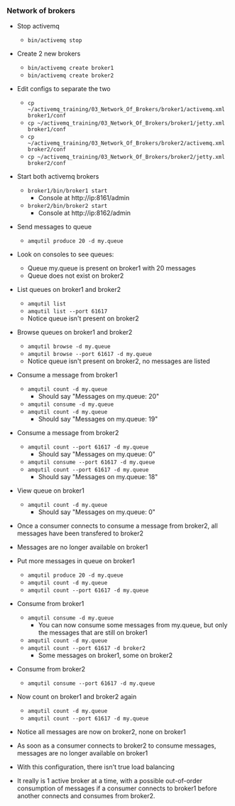 ### Network of brokers
  * Stop activemq
	* `bin/activemq stop`
  * Create 2 new brokers
	* `bin/activemq create broker1`
	* `bin/activemq create broker2`
  * Edit configs to separate the two
    * `cp ~/activemq_training/03_Network_Of_Brokers/broker1/activemq.xml broker1/conf`
    * `cp ~/activemq_training/03_Network_Of_Brokers/broker1/jetty.xml broker1/conf`
    * `cp ~/activemq_training/03_Network_Of_Brokers/broker2/activemq.xml broker2/conf`
	* `cp ~/activemq_training/03_Network_Of_Brokers/broker2/jetty.xml broker2/conf`
  * Start both activemq brokers
	* `broker1/bin/broker1 start`
	    * Console at http://ip:8161/admin
	* `broker2/bin/broker2 start`
	    * Console at http://ip:8162/admin
  	
  * Send messages to queue
	* `amqutil produce 20 -d my.queue`
  * Look on consoles to see queues:
	* Queue my.queue is present on broker1 with 20 messages
	* Queue does not exist on broker2
  * List queues on broker1 and broker2
	* `amqutil list`
	* `amqutil list --port 61617`
	* Notice queue isn't present on broker2
  * Browse queues on broker1 and broker2
	* `amqutil browse -d my.queue`
	* `amqutil browse --port 61617 -d my.queue`
	* Notice queue isn't present on broker2, no messages are listed
  * Consume a message from broker1
	* `amqutil count -d my.queue`
  		* Should say "Messages on my.queue: 20"
	* `amqutil consume -d my.queue`
	* `amqutil count -d my.queue`
  		* Should say "Messages on my.queue: 19"
  * Consume a message from broker2
	* `amqutil count --port 61617 -d my.queue`
  		* Should say "Messages on my.queue: 0"
	* `amqutil consume --port 61617 -d my.queue`
	* `amqutil count --port 61617 -d my.queue`
  		* Should say "Messages on my.queue: 18"
  * View queue on broker1
	* `amqutil count -d my.queue`
  		* Should say "Messages on my.queue: 0"
  * Once a consumer connects to consume a message from broker2, all messages have been transfered to broker2
  * Messages are no longer available on broker1
  * Put more messages in queue on broker1
	* `amqutil produce 20 -d my.queue`
	* `amqutil count -d my.queue`
	* `amqutil count --port 61617 -d my.queue`
  * Consume from broker1
	* `amqutil consume -d my.queue`
  		* You can now consume some messages from my.queue, but only the messages that are still on broker1
	* `amqutil count -d my.queue`
	* `amqutil count --port 61617 -d broker2`
  		* Some messages on broker1, some on broker2
  * Consume from broker2
	* `amqutil consume --port 61617 -d my.queue`
  * Now count on broker1 and broker2 again
	* `amqutil count -d my.queue`
	* `amqutil count --port 61617 -d my.queue`
  * Notice all messages are now on broker2, none on broker1
  * As soon as a consumer connects to broker2 to consume messages, messages are no longer available on broker1
  * With this configuration, there isn't true load balancing
  * It really is 1 active broker at a time, with a possible out-of-order consumption of messages if a consumer connects to broker1 before another connects and consumes from broker2.
